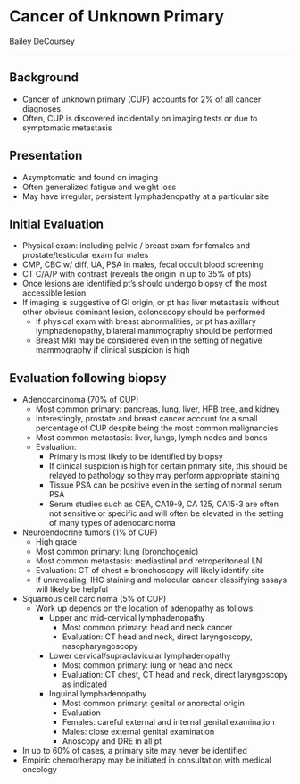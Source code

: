 # Cancer of Unknown Primary

Bailey DeCoursey

---

## Background 
-	Cancer of unknown primary (CUP) accounts for 2% of all cancer diagnoses 
-	Often, CUP is discovered incidentally on imaging tests or due to symptomatic metastasis 

## Presentation 
-	Asymptomatic and found on imaging 
-	Often generalized fatigue and weight loss 
-	May have irregular, persistent lymphadenopathy at a particular site 

## Initial Evaluation 
-	Physical exam: including pelvic / breast exam for females and prostate/testicular exam for males 
-	CMP, CBC w/ diff, UA, PSA in males, fecal occult blood screening 
-	CT C/A/P with contrast (reveals the origin in up to 35% of pts)
-	Once lesions are identified pt’s should undergo biopsy of the most accessible lesion 
-	If imaging is suggestive of GI origin, or pt has liver metastasis without other obvious dominant lesion, colonoscopy should be performed
    -	If physical exam with breast abnormalities, or pt has axillary lymphadenopathy, bilateral mammography should be performed
    -	Breast MRI may be considered even in the setting of negative mammography if clinical suspicion is high 

## Evaluation following biopsy 
-	Adenocarcinoma (70% of CUP)
    -	Most common primary:  pancreas, lung, liver, HPB tree, and kidney
    -	Interestingly, prostate and breast cancer account for a small percentage of CUP despite being the most common malignancies
    -	Most common metastasis: liver, lungs, lymph nodes and bones
    -	Evaluation:
        -	Primary is most likely to be identified by biopsy
        -	If clinical suspicion is high for certain primary site, this should be relayed to pathology so they may perform appropriate staining
        -	Tissue PSA can be positive even in the setting of normal serum PSA
        -	Serum studies such as CEA, CA19-9, CA 125, CA15-3 are often not sensitive or specific and will often be elevated in the setting of many types of adenocarcinoma 
-	Neuroendocrine tumors (1% of CUP)
    -	High grade
    -	Most common primary: lung (bronchogenic)
    -	Most common metastasis: mediastinal and retroperitoneal LN
    -	Evaluation: CT of chest ± bronchoscopy will likely identify site
    -	If unrevealing, IHC staining and molecular cancer classifying assays will likely be helpful 
-	Squamous cell carcinoma (5% of CUP)
    -	Work up depends on the location of adenopathy as follows:
        -	Upper and mid-cervical lymphadenopathy
            -	Most common primary: head and neck cancer
            -	Evaluation: CT head and neck, direct laryngoscopy, nasopharyngoscopy
        -	Lower cervical/supraclavicular lymphadenopathy
            -	Most common primary: lung or head and neck
            -	Evaluation: CT chest, CT head and neck, direct laryngoscopy as indicated
        -	Inguinal lymphadenopathy
            -	Most common primary: genital or anorectal origin
            -	Evaluation
            -	Females: careful external and internal genital examination
            -	Males: close external genital examination
            -	Anoscopy and DRE in all pt
-	In up to 60% of cases, a primary site may never be identified
-	Empiric chemotherapy may be initiated in consultation with medical oncology  
